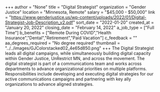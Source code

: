 +++
author = "None"
title = "Digital Strategist"
organization = "Gender Justice"
location = "Minnesota, Remote"
salary = "$45,000 - $50,000"
link = "https://www.genderjustice.us/wp-content/uploads/2022/01/Digital-Strategist-Job-Description_v2.pdf"
sort_date = "2022-01-20"
created_at = "January 20, 2022"
closing_date = "February 14, 2022"
a_job_type = ["Full Time"]
b_benefits = ["Remote During COVID","Health Insurance","Dental","Retirement","Paid Vacation"]
c_feedback = ""
aa_degrees_required = "No degree required"
thumbnail = "../../images/GJColorstacked02_4e65d850.png"
+++
The Digital Strategist leads all digital campaigns, while simultaneously building digital capacity within Gender Justice, UnRestrict MN, and across the movement. The digital strategist is part of a communications team and works across departments to advance organizational priorities on multiple platforms. Responsibilities include developing and executing digital strategies for our active communications campaigns and partnering with key ally organizations to advance aligned strategies. 